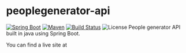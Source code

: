 # peoplegenerator-api
[![Spring Boot](https://img.shields.io/badge/Spring%20Boot-2.6.3-brightgreen)](https://spring.io/projects/spring-boot)
[![Maven](https://img.shields.io/badge/Maven-4.0.0-blue)](https://maven.apache.org/)
[![Build Status](https://img.shields.io/badge/Build-Passing-brightgreen)](https://github.com/user/repo/actions)
![License](https://img.shields.io/badge/License-GPL-blue)
People generator API built in java using Spring Boot.

You can find a live site at <a href="peoplegeneratorapi.live">
